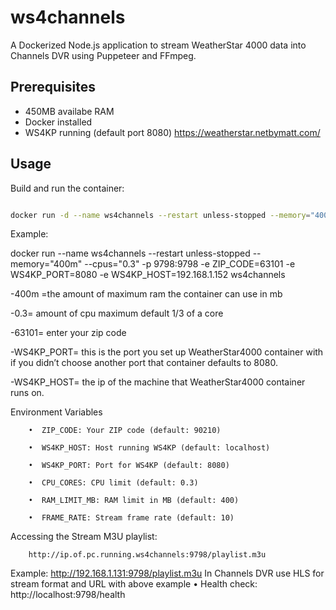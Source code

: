 # ws4channels

A Dockerized Node.js application to stream WeatherStar 4000 data into Channels DVR using Puppeteer and FFmpeg.

## Prerequisites
- 450MB availabe RAM
- Docker installed
- WS4KP running (default port 8080)
   https://weatherstar.netbymatt.com/
## Usage

Build and run the container:

```bash

docker run -d --name ws4channels --restart unless-stopped --memory="400m" --cpus="0.3" -p 9798:9798 -e ZIP_CODE=your_zip_code -e WS4KP_HOST=ws4kp_host -e WS4KP_PORT=ws4kp_port ws4channels
```
Example:

docker run --name ws4channels --restart unless-stopped --memory="400m" --cpus="0.3" -p 9798:9798 -e ZIP_CODE=63101 -e WS4KP_PORT=8080 -e WS4KP_HOST=192.168.1.152 ws4channels

-400m =the amount of maximum ram the container can use in mb

-0.3= amount of cpu maximum default 1/3 of a core

-63101= enter your zip code 

-WS4KP_PORT= this is the port you set up WeatherStar4000 container with if you didn’t choose another port that container defaults to 8080.

-WS4KP_HOST= the ip of the machine that WeatherStar4000 container runs on. 


Environment Variables

		•  ZIP_CODE: Your ZIP code (default: 90210)
  
		•  WS4KP_HOST: Host running WS4KP (default: localhost)
  
		•  WS4KP_PORT: Port for WS4KP (default: 8080)
  
		•  CPU_CORES: CPU limit (default: 0.3)
  
		•  RAM_LIMIT_MB: RAM limit in MB (default: 400)
  
		•  FRAME_RATE: Stream frame rate (default: 10)

  
Accessing the Stream M3U playlist:

		http://ip.of.pc.running.ws4channels:9798/playlist.m3u

Example:
http://192.168.1.131:9798/playlist.m3u
In Channels DVR use HLS for stream format and URL with above example
		•  Health check: http://localhost:9798/health
